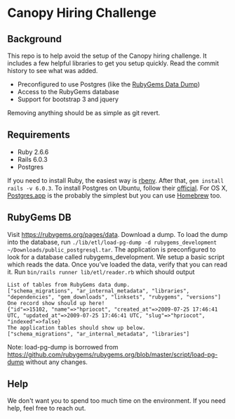 # Canopy Hiring Challenge
## Background
This repo is to help avoid the setup of the Canopy hiring challenge. It includes
a few helpful libraries to get you setup quickly. Read the commit history to see
what was added.

* Preconfigured to use Postgres (like the [RubyGems Data Dump](https://rubygems.org/pages/data))
* Access to the RubyGems database
* Support for bootstrap 3 and jquery

Removing anything should be as simple as git revert.

## Requirements
* Ruby 2.6.6
* Rails 6.0.3
* Postgres

If you need to install Ruby, the easiest way is [rbenv](https://github.com/rbenv/rbenv#installation). After that, `gem install rails -v 6.0.3`. To install Postgres on Ubuntu, follow their [official](https://www.postgresql.org/download/linux/ubuntu/). For OS X, [Postgres.app](https://postgresapp.com/) is the probably the simplest but you can use [Homebrew](https://www.robinwieruch.de/postgres-sql-macos-setup) too.

## RubyGems DB
Visit https://rubygems.org/pages/data. Download a dump. To load the dump into the database, run
`./lib/etl/load-pg-dump -d rubygems_development ~/Downloads/public_postgresql.tar`. The application
is preconfigured to look for a database called rubygems_development. We setup a basic script which
reads the data. Once you've loaded the data, verify that you can read it.
Run `bin/rails runner lib/etl/reader.rb` which should output
```
List of tables from RubyGems data dump.
["schema_migrations", "ar_internal_metadata", "libraries", "dependencies", "gem_downloads", "linksets", "rubygems", "versions"]
One record show should up here!
{"id"=>15102, "name"=>"hpriocot", "created_at"=>2009-07-25 17:46:41 UTC, "updated_at"=>2009-07-25 17:46:41 UTC, "slug"=>"hpriocot", "indexed"=>false}
The application tables should show up below.
["schema_migrations", "ar_internal_metadata", "libraries"]
```

Note: load-pg-dump is borrowed from https://github.com/rubygems/rubygems.org/blob/master/script/load-pg-dump
without any changes.

## Help
We don't want you to spend too much time on the environment. If you need help, feel free to reach out.
